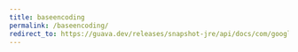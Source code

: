 ```yaml
---
title: baseencoding
permalink: /baseencoding/
redirect_to: https://guava.dev/releases/snapshot-jre/api/docs/com/google/common/io/BaseEncoding.html
---
```

